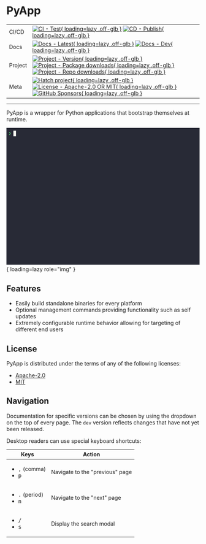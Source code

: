 # PyApp

| | |
| --- | --- |
| CI/CD | [![CI - Test](https://github.com/ofek/pyapp/actions/workflows/test.yml/badge.svg){ loading=lazy .off-glb }](https://github.com/ofek/pyapp/actions/workflows/test.yml) [![CD - Publish](https://github.com/ofek/pyapp/actions/workflows/publish.yml/badge.svg){ loading=lazy .off-glb }](https://github.com/ofek/pyapp/actions/workflows/publish.yml) |
| Docs | [![Docs - Latest](https://github.com/ofek/pyapp/actions/workflows/docs-latest.yml/badge.svg){ loading=lazy .off-glb }](https://github.com/ofek/pyapp/actions/workflows/docs-latest.yml) [![Docs - Dev](https://github.com/ofek/pyapp/actions/workflows/docs-dev.yml/badge.svg){ loading=lazy .off-glb }](https://github.com/ofek/pyapp/actions/workflows/docs-dev.yml) |
| Project | [![Project - Version](https://img.shields.io/crates/v/pyapp){ loading=lazy .off-glb }](https://crates.io/crates/pyapp) [![Project - Package downloads](https://img.shields.io/crates/d/pyapp?label=package%20downloads){ loading=lazy .off-glb }](https://crates.io/crates/pyapp) [![Project - Repo downloads](https://img.shields.io/github/downloads/ofek/pyapp/total?label=repo%20downloads){ loading=lazy .off-glb }](https://github.com/ofek/pyapp/releases) |
| Meta | [![Hatch project](https://img.shields.io/badge/%F0%9F%A5%9A-Hatch-4051b5.svg){ loading=lazy .off-glb }](https://github.com/pypa/hatch) [![License - Apache-2.0 OR MIT](https://img.shields.io/badge/license-Apache--2.0%20OR%20MIT-9400d3.svg){ loading=lazy .off-glb }](https://spdx.org/licenses/) [![GitHub Sponsors](https://img.shields.io/github/sponsors/ofek?logo=GitHub%20Sponsors&style=social){ loading=lazy .off-glb }](https://github.com/sponsors/ofek) |

-----

PyApp is a wrapper for Python applications that bootstrap themselves at runtime.

![PyApp example workflow](assets/images/example.gif){ loading=lazy role="img" }

## Features

- Easily build standalone binaries for every platform
- Optional management commands providing functionality such as self updates
- Extremely configurable runtime behavior allowing for targeting of different end users

## License

PyApp is distributed under the terms of any of the following licenses:

- [Apache-2.0](https://spdx.org/licenses/Apache-2.0.html)
- [MIT](https://spdx.org/licenses/MIT.html)

## Navigation

Documentation for specific versions can be chosen by using the dropdown on the top of every page. The `dev` version reflects changes that have not yet been released.

Desktop readers can use special keyboard shortcuts:

| Keys | Action |
| --- | --- |
| <ul><li><kbd>,</kbd> (comma)</li><li><kbd>p</kbd></li></ul> | Navigate to the "previous" page |
| <ul><li><kbd>.</kbd> (period)</li><li><kbd>n</kbd></li></ul> | Navigate to the "next" page |
| <ul><li><kbd>/</kbd></li><li><kbd>s</kbd></li></ul> | Display the search modal |

